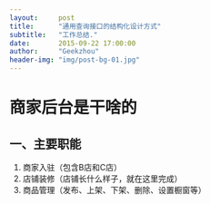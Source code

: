 ```yaml
---
layout:     post
title:      "通用查询接口的结构化设计方式"
subtitle:   "工作总结."
date:       2015-09-22 17:00:00
author:     "Geekzhou"
header-img: "img/post-bg-01.jpg"
---
```


# 商家后台是干啥的

## 一、主要职能
1. 商家入驻（包含B店和C店）
2. 店铺装修（店铺长什么样子，就在这里完成）
3. 商品管理（发布、上架、下架、删除、设置橱窗等）